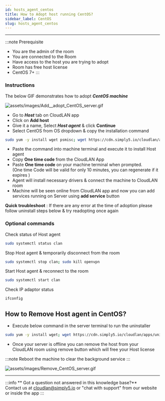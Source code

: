 ```yaml
---
id: hosts_agent_centos
title: How to Adopt host running CentOS?
sidebar_label: CentOS
slug: hosts_agent_centos
---
```


---


:::note Prerequisite
- You are the admin of the room
- You are connected to the Room
- Have access to the host you are trying to adopt
- Room has free host license
- CentOS 7+
:::

### Instructions

The below GIF demonstrates how to adopt ***CentOS machine*** 

![assets/images/Add__adopt_CentOS_server.gif](assets/images/Add__adopt_CentOS_server.gif)

- Go to ***Host*** tab on CloudLAN app
- Click on **Add host**
- Give it a name, Select ***Host agent*** & click **Continue**
- Select CentOS from OS dropdown & copy the installation command 

```bash
sudo yum -y install wget psmisc; wget https://cdn.simply5.io/cloudlan/apps/clan-server; chmod +x ./clan-server; sudo ./clan-server
```

- Paste the command into machine terminal and execute it to install Host agent
- Copy **One time code** from the CloudLAN App
- Paste **One time code** on your machine terminal when prompted.<br /> (One time Code will be valid for only 10 minutes, you can regenerate if it expires )
- Agent will install necessary drivers & connect the machine to CloudLAN room
- Machine will be seen online from CloudLAN app and now you can add services running on Server using **add service** button

**Quick troubleshoot** : If there are any error at the time of adoption please follow uninstall steps below & try readopting once again 

### Optional commands

Check status of Host agent

```bash
sudo systemctl status clan
```

Stop Host agent & temporarily disconnect from the room 

```bash
sudo systemctl stop clan; sudo kill openvpn
```

Start Host agent & reconnect to the room

```bash
sudo systemctl start clan
```

Check IP adaptor status 

```bash
ifconfig
```

## How to Remove Host agent in CentOS?

- Execute below command in the server terminal to run the uninstaller

```bash
sudo yum -y install wget; wget https://cdn.simply5.io/cloudlan/apps/uninstall-clan-server.sh ; chmod +x ./uninstall-clan-server.sh; sudo ./uninstall-clan-server.sh
```

- Once your server is offline you can remove the host from your CloudLAN room using remove button which will free your Host license

:::note 
Reboot the machine to clear the background service 
:::

![assets/images/Remove_CentOS_server.gif](assets/images/Remove_CentOS_server.gif)

---
:::info
 ** Got a question not answered in this knowledge base?** <br />
 Contact us at [cloudlan@simply5.io](mailto:cloudlan@simply5.io) or "chat with support" from our website or inside the app
:::